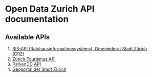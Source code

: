 # Open Data Zurich API documentation

## Available APIs

1. [RIS-API (Ratshausinformationssystems), Gemeinderat Stadt Zürich (GRZ)](/ris-api/)
1. [Zürich Tourismus API](/zt-api/)
1. [ParkenDD API](/parkendd-api/)
1. [Geoportal der Stadt Zürich](/geoportal/)